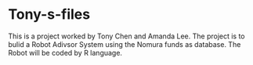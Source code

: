 # Tony-s-files
This is a project worked by Tony Chen and Amanda Lee.  The project is to bulid a Robot Adivsor System using the Nomura funds as database.
The Robot will be coded by R language.
